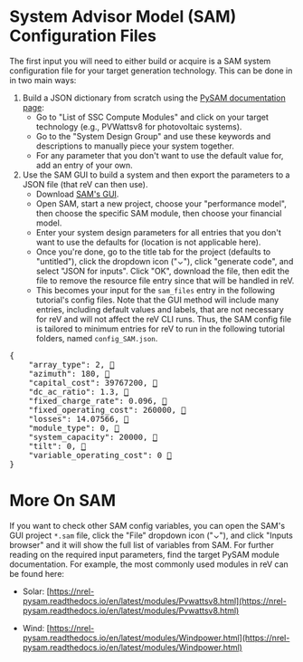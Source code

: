 System Advisor Model (SAM) Configuration Files
===

The first input you will need to either build or acquire is a SAM system 
configuration file for your target generation technology. This can be done in
in two main ways:
  1) Build a JSON dictionary from scratch using the 
  [PySAM documentation page](https://nrel-pysam.readthedocs.io/en/latest/index.html):
      - Go to "List of SSC Compute Modules" and click on your target
        technology (e.g., PVWattsv8 for photovoltaic systems).
      - Go to the "System Design Group" and use these keywords and descriptions
        to manually piece your system together.
      - For any parameter that you don't want to use the default value for,
        add an entry of your own.
  2) Use the SAM GUI to build a system and then export the parameters to a
      JSON file (that reV can then use).
      - Download [SAM's GUI](https://sam.nrel.gov/download.html).
      - Open SAM, start a new project, choose your "performance model",
        then choose the specific SAM module, then choose your financial
        model.
      - Enter your system design parameters for all entries that you don't
        want to use the defaults for (location is not applicable here).
      - Once you're done, go to the title tab for the project (defaults to
        "untitled"), click the dropdown icon ("⌄"), click "generate code",
        and select "JSON for inputs". Click "OK", download the file, then
        edit the file to remove the resource file entry since that will be
        handled in reV.
      - This becomes your input for the `sam_files` entry in the following 
        tutorial's config files. Note that the GUI method will 
        include many entries, including default values and labels, that are 
        not necessary for reV and will not affect the reV CLI runs. 
        Thus, the SAM config file is tailored to minimum entries 
        for reV to run in the following tutorial folders, 
        named `config_SAM.json`. 

<pre>
{
    "array_type": 2, <a href="https://nrel-pysam.readthedocs.io/en/latest/modules/Pvwattsv8.html#PySAM.Pvwattsv8.Pvwattsv8.SystemDesign.array_type" target=”_blank” >🔗</a>
    "azimuth": 180, <a href="https://nrel-pysam.readthedocs.io/en/latest/modules/Pvwattsv8.html#PySAM.Pvwattsv8.Pvwattsv8.SystemDesign.azimuth">🔗</a>
    "capital_cost": 39767200, <a href="https://nrel-pysam.readthedocs.io/en/latest/modules/Lcoefcr.html#PySAM.Lcoefcr.Lcoefcr.SimpleLCOE.capital_cost">🔗</a> 
    "dc_ac_ratio": 1.3, <a href="https://nrel-pysam.readthedocs.io/en/latest/modules/Pvwattsv8.html#PySAM.Pvwattsv8.Pvwattsv8.SystemDesign.dc_ac_ratio">🔗</a> 
    "fixed_charge_rate": 0.096, <a href="https://nrel-pysam.readthedocs.io/en/latest/modules/Lcoefcr.html#PySAM.Lcoefcr.Lcoefcr.SimpleLCOE.fixed_charge_rate">🔗</a> 
    "fixed_operating_cost": 260000, <a href="https://nrel-pysam.readthedocs.io/en/latest/modules/Lcoefcr.html#PySAM.Lcoefcr.Lcoefcr.SimpleLCOE.fixed_operating_cost">🔗</a> 
    "losses": 14.07566, <a href="https://nrel-pysam.readthedocs.io/en/latest/modules/Pvwattsv8.html#PySAM.Pvwattsv8.Pvwattsv8.SystemDesign.losses">🔗</a> 
    "module_type": 0, <a href="https://nrel-pysam.readthedocs.io/en/latest/modules/Pvwattsv5.html#PySAM.Pvwattsv5.Pvwattsv5.SystemDesign.module_type">🔗</a> 
    "system_capacity": 20000, <a href="https://nrel-pysam.readthedocs.io/en/latest/modules/Pvwattsv8.html#PySAM.Pvwattsv8.Pvwattsv8.SystemDesign.system_capacity">🔗</a> 
    "tilt": 0, <a href="https://nrel-pysam.readthedocs.io/en/latest/modules/Pvwattsv8.html#PySAM.Pvwattsv8.Pvwattsv8.SystemDesign.tilt">🔗</a> 
    "variable_operating_cost": 0 <a href="https://nrel-pysam.readthedocs.io/en/latest/modules/Lcoefcr.html#PySAM.Lcoefcr.Lcoefcr.SimpleLCOE.variable_operating_cost">🔗</a> 
}
</pre>


More On SAM
===
If you want to check other SAM config variables, you can open the SAM's GUI project `*.sam` file, click the "File" dropdown icon ("⌄"), and click "Inputs browser" and it will show the full list of variables from SAM. For further reading on the required input parameters, find the target PySAM module documentation. For example, the most commonly used modules in reV can be found here:

- Solar: [https://nrel-pysam.readthedocs.io/en/latest/modules/Pvwattsv8.html](https://nrel-pysam.readthedocs.io/en/latest/modules/Pvwattsv8.html)
        
- Wind: [https://nrel-pysam.readthedocs.io/en/latest/modules/Windpower.html](https://nrel-pysam.readthedocs.io/en/latest/modules/Windpower.html)
